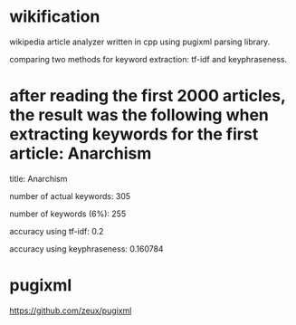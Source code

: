 # wikification

wikipedia article analyzer written in cpp using pugixml parsing library. 

comparing two methods for keyword extraction: tf-idf and keyphraseness.

# after reading the first 2000 articles, the result was the following when extracting keywords for the first article: Anarchism 

title: Anarchism

number of actual keywords: 305

number of keywords (6%): 255

accuracy using tf-idf: 0.2

accuracy using keyphraseness: 0.160784

# pugixml
https://github.com/zeux/pugixml